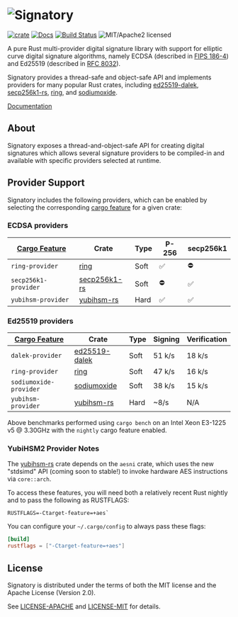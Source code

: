 # ![Signatory](https://miscreant.io/images/signatory.svg)

[![crate][crate-image]][crate-link]
[![Docs][docs-image]][docs-link]
[![Build Status][build-image]][build-link]
![MIT/Apache2 licensed][license-image]

[crate-image]: https://img.shields.io/crates/v/signatory.svg
[crate-link]: https://crates.io/crates/signatory
[docs-image]: https://docs.rs/signatory/badge.svg
[docs-link]: https://docs.rs/signatory/
[build-image]: https://circleci.com/gh/tendermint/signatory.svg?style=shield
[build-link]: https://circleci.com/gh/tendermint/signatory
[license-image]: https://img.shields.io/badge/license-MIT/Apache2.0-blue.svg

A pure Rust multi-provider digital signature library with support for elliptic
curve digital signature algorithms, namely ECDSA (described in [FIPS 186-4])
and Ed25519 (described in [RFC 8032]).

Signatory provides a thread-safe and object-safe API and implements providers
for many popular Rust crates, including [ed25519-dalek], [secp256k1-rs], [ring],
and [sodiumoxide].

[Documentation](https://docs.rs/signatory/)

[FIPS 186-4]: https://csrc.nist.gov/publications/detail/fips/186/4/final
[RFC 8032]: https://tools.ietf.org/html/rfc8032
[ed25519-dalek]: https://github.com/dalek-cryptography/ed25519-dalek
[ring]: https://github.com/briansmith/ring
[secp256k1-rs]: https://github.com/rust-bitcoin/rust-secp256k1/
[sodiumoxide]: https://github.com/dnaq/sodiumoxide
[yubihsm-rs]: https://github.com/tendermint/yubihsm-rs

## About

Signatory exposes a thread-and-object-safe API for creating digital signatures
which allows several signature providers to be compiled-in and available with
specific providers selected at runtime.

## Provider Support

Signatory includes the following providers, which can be enabled by selecting
the corresponding [cargo feature] for a given crate:

### ECDSA providers

| [Cargo Feature]      | Crate          | Type | P-256 | secp256k1 |
|----------------------|----------------|------|-------|-----------|
| `ring-provider`      | [ring]         | Soft | ✅    | ⛔        |
| `secp256k1-provider` | [secp256k1-rs] | Soft | ⛔    | ✅        |
| `yubihsm-provider`   | [yubihsm-rs]   | Hard | ✅    | ✅        |

### Ed25519 providers

| [Cargo Feature]        | Crate           | Type | Signing | Verification |
|------------------------|-----------------|------|---------|--------------|
| `dalek-provider`       | [ed25519-dalek] | Soft | 51 k/s  | 18 k/s       |
| `ring-provider`        | [ring]          | Soft | 47 k/s  | 16 k/s       |
| `sodiumoxide-provider` | [sodiumoxide]   | Soft | 38 k/s  | 15 k/s       |
| `yubihsm-provider`     | [yubihsm-rs]    | Hard | ~8/s    | N/A          |

Above benchmarks performed using `cargo bench` on an Intel Xeon E3-1225 v5 @
3.30GHz with the `nightly` cargo feature enabled.

[cargo feature]: https://doc.rust-lang.org/cargo/reference/manifest.html#the-features-section

### YubiHSM2 Provider Notes

The [yubihsm-rs] crate depends on the `aesni` crate, which uses the new "stdsimd"
API (coming soon to stable!) to invoke hardware AES instructions via `core::arch`.

To access these features, you will need both a relatively recent
Rust nightly and to pass the following as RUSTFLAGS:

```
RUSTFLAGS=-Ctarget-feature=+aes`
```

You can configure your `~/.cargo/config` to always pass these flags:

```toml
[build]
rustflags = ["-Ctarget-feature=+aes"]
```

## License

Signatory is distributed under the terms of both the MIT license and the
Apache License (Version 2.0).

See [LICENSE-APACHE](LICENSE-APACHE) and [LICENSE-MIT](LICENSE-MIT) for details.
